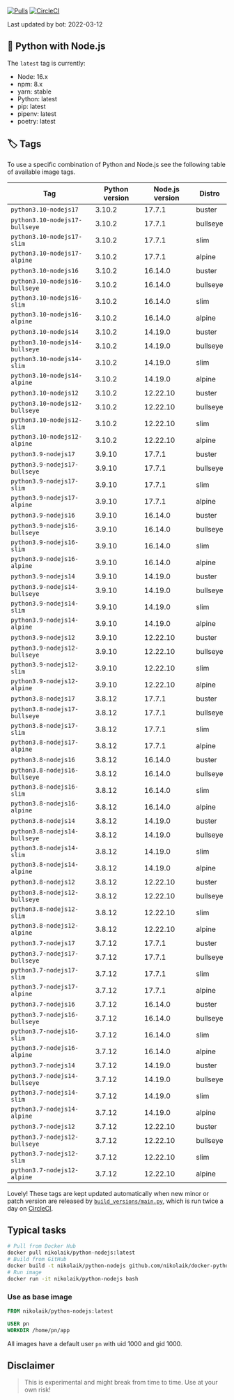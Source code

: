 [![Pulls](https://img.shields.io/docker/pulls/nikolaik/python-nodejs.svg?style=flat-square)](https://hub.docker.com/r/nikolaik/python-nodejs/)
[![CircleCI](https://img.shields.io/circleci/project/github/nikolaik/docker-python-nodejs.svg?style=flat-square)](https://circleci.com/gh/nikolaik/docker-python-nodejs)

Last updated by bot: 2022-03-12

## 🐳 Python with Node.js 
The `latest` tag is currently:

- Node: 16.x
- npm: 8.x
- yarn: stable
- Python: latest
- pip: latest
- pipenv: latest
- poetry: latest

## 🏷 Tags
To use a specific combination of Python and Node.js see the following table of available image tags.

Tag | Python version | Node.js version | Distro
--- | --- | --- | ---
`python3.10-nodejs17` | 3.10.2 | 17.7.1 | buster
`python3.10-nodejs17-bullseye` | 3.10.2 | 17.7.1 | bullseye
`python3.10-nodejs17-slim` | 3.10.2 | 17.7.1 | slim
`python3.10-nodejs17-alpine` | 3.10.2 | 17.7.1 | alpine
`python3.10-nodejs16` | 3.10.2 | 16.14.0 | buster
`python3.10-nodejs16-bullseye` | 3.10.2 | 16.14.0 | bullseye
`python3.10-nodejs16-slim` | 3.10.2 | 16.14.0 | slim
`python3.10-nodejs16-alpine` | 3.10.2 | 16.14.0 | alpine
`python3.10-nodejs14` | 3.10.2 | 14.19.0 | buster
`python3.10-nodejs14-bullseye` | 3.10.2 | 14.19.0 | bullseye
`python3.10-nodejs14-slim` | 3.10.2 | 14.19.0 | slim
`python3.10-nodejs14-alpine` | 3.10.2 | 14.19.0 | alpine
`python3.10-nodejs12` | 3.10.2 | 12.22.10 | buster
`python3.10-nodejs12-bullseye` | 3.10.2 | 12.22.10 | bullseye
`python3.10-nodejs12-slim` | 3.10.2 | 12.22.10 | slim
`python3.10-nodejs12-alpine` | 3.10.2 | 12.22.10 | alpine
`python3.9-nodejs17` | 3.9.10 | 17.7.1 | buster
`python3.9-nodejs17-bullseye` | 3.9.10 | 17.7.1 | bullseye
`python3.9-nodejs17-slim` | 3.9.10 | 17.7.1 | slim
`python3.9-nodejs17-alpine` | 3.9.10 | 17.7.1 | alpine
`python3.9-nodejs16` | 3.9.10 | 16.14.0 | buster
`python3.9-nodejs16-bullseye` | 3.9.10 | 16.14.0 | bullseye
`python3.9-nodejs16-slim` | 3.9.10 | 16.14.0 | slim
`python3.9-nodejs16-alpine` | 3.9.10 | 16.14.0 | alpine
`python3.9-nodejs14` | 3.9.10 | 14.19.0 | buster
`python3.9-nodejs14-bullseye` | 3.9.10 | 14.19.0 | bullseye
`python3.9-nodejs14-slim` | 3.9.10 | 14.19.0 | slim
`python3.9-nodejs14-alpine` | 3.9.10 | 14.19.0 | alpine
`python3.9-nodejs12` | 3.9.10 | 12.22.10 | buster
`python3.9-nodejs12-bullseye` | 3.9.10 | 12.22.10 | bullseye
`python3.9-nodejs12-slim` | 3.9.10 | 12.22.10 | slim
`python3.9-nodejs12-alpine` | 3.9.10 | 12.22.10 | alpine
`python3.8-nodejs17` | 3.8.12 | 17.7.1 | buster
`python3.8-nodejs17-bullseye` | 3.8.12 | 17.7.1 | bullseye
`python3.8-nodejs17-slim` | 3.8.12 | 17.7.1 | slim
`python3.8-nodejs17-alpine` | 3.8.12 | 17.7.1 | alpine
`python3.8-nodejs16` | 3.8.12 | 16.14.0 | buster
`python3.8-nodejs16-bullseye` | 3.8.12 | 16.14.0 | bullseye
`python3.8-nodejs16-slim` | 3.8.12 | 16.14.0 | slim
`python3.8-nodejs16-alpine` | 3.8.12 | 16.14.0 | alpine
`python3.8-nodejs14` | 3.8.12 | 14.19.0 | buster
`python3.8-nodejs14-bullseye` | 3.8.12 | 14.19.0 | bullseye
`python3.8-nodejs14-slim` | 3.8.12 | 14.19.0 | slim
`python3.8-nodejs14-alpine` | 3.8.12 | 14.19.0 | alpine
`python3.8-nodejs12` | 3.8.12 | 12.22.10 | buster
`python3.8-nodejs12-bullseye` | 3.8.12 | 12.22.10 | bullseye
`python3.8-nodejs12-slim` | 3.8.12 | 12.22.10 | slim
`python3.8-nodejs12-alpine` | 3.8.12 | 12.22.10 | alpine
`python3.7-nodejs17` | 3.7.12 | 17.7.1 | buster
`python3.7-nodejs17-bullseye` | 3.7.12 | 17.7.1 | bullseye
`python3.7-nodejs17-slim` | 3.7.12 | 17.7.1 | slim
`python3.7-nodejs17-alpine` | 3.7.12 | 17.7.1 | alpine
`python3.7-nodejs16` | 3.7.12 | 16.14.0 | buster
`python3.7-nodejs16-bullseye` | 3.7.12 | 16.14.0 | bullseye
`python3.7-nodejs16-slim` | 3.7.12 | 16.14.0 | slim
`python3.7-nodejs16-alpine` | 3.7.12 | 16.14.0 | alpine
`python3.7-nodejs14` | 3.7.12 | 14.19.0 | buster
`python3.7-nodejs14-bullseye` | 3.7.12 | 14.19.0 | bullseye
`python3.7-nodejs14-slim` | 3.7.12 | 14.19.0 | slim
`python3.7-nodejs14-alpine` | 3.7.12 | 14.19.0 | alpine
`python3.7-nodejs12` | 3.7.12 | 12.22.10 | buster
`python3.7-nodejs12-bullseye` | 3.7.12 | 12.22.10 | bullseye
`python3.7-nodejs12-slim` | 3.7.12 | 12.22.10 | slim
`python3.7-nodejs12-alpine` | 3.7.12 | 12.22.10 | alpine

Lovely! These tags are kept updated automatically when new minor or patch version are released by [`build_versions/main.py`](./build_versions/main.py), which is run twice a day on [CircleCI](https://circleci.com/gh/nikolaik/docker-python-nodejs).

## Typical tasks
```bash
# Pull from Docker Hub
docker pull nikolaik/python-nodejs:latest
# Build from GitHub
docker build -t nikolaik/python-nodejs github.com/nikolaik/docker-python-nodejs
# Run image
docker run -it nikolaik/python-nodejs bash
```

### Use as base image
```Dockerfile
FROM nikolaik/python-nodejs:latest

USER pn
WORKDIR /home/pn/app
```

All images have a default user `pn` with uid 1000 and gid 1000.

## Disclaimer
> This is experimental and might break from time to time. Use at your own risk!
